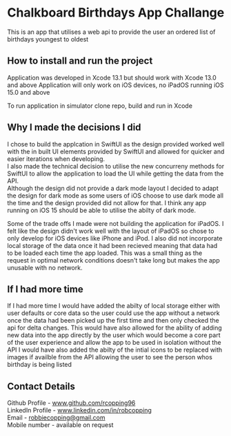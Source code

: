 # Chalkboard Birthdays App Challange

This is an app that utilises a web api to provide the user an ordered list of birthdays youngest to oldest

## How to install and run the project

Application was developed in Xcode 13.1 but should work with Xcode 13.0 and above
Application will only work on iOS devices, no iPadOS running iOS 15.0 and above

To run application in simulator clone repo, build and run in Xcode

## Why I made the decisions I did

I chose to build the applcation in SwiftUI as the design provided worked well with the in built UI elements provided by SwiftUI and allowed for quicker and easier iterations when developing. \
I also made the technical decision to utilise the new concurreny methods for SwiftUI to allow the application to load the UI while getting the data from the API.\
Although the design did not provide a dark mode layout I decided to adapt the design for dark mode as some users of iOS choose to use dark mode all the time and the design provided did not allow for that. I think any app running on iOS 15 should be able to utilise the abilty of dark mode.

Some of the trade offs I made were not building the application for iPadOS. I felt like the design didn't work well with the layout of iPadOS so chose to only develop for iOS devices like iPhone and iPod.
I also did not incorporate local storage of the data once it had been recieved meaning that data had to be loaded each time the app loaded. This was a small thing as the request in optimal network conditions doesn't take long but makes the app unusable with no network.

## If I had more time

If I had more time I would have added the abilty of local storage either with user defaults or core data so the user could use the app without a network once the data had been picked up the first time and then only checked the api for delta changes.
This would have also allowed for the ability of adding new data into the app directly by the user which would become a core part of the user experience and allow the app to be used in isolation without the API
I would have also added the abilty of the intial icons to be replaced with images if availble from the API allowing the user to see the person whos birthday is being listed

## Contact Details

Github Profile - www.github.com/rcopping96 \
LinkedIn Profile - www.linkedin.com/in/robcopping \
Email - robbiecopping@gmail.com \
Mobile number - available on request
